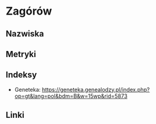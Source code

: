 # Zagórów
## Nazwiska

## Metryki

## Indeksy
+ Geneteka: https://geneteka.genealodzy.pl/index.php?op=gt&lang=pol&bdm=B&w=15wp&rid=5873

## Linki